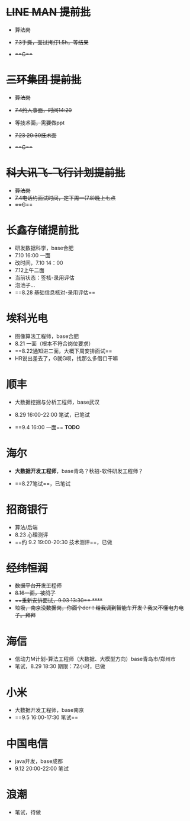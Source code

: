 # ~~LINE MAN 提前批~~

- ~~算法岗~~

- ~~7.3手撕，面试拷打1.5h，等结果~~

- ~~==G==~~

# ~~三环集团 提前批~~

- ~~算法岗~~

- ~~7.4约人事面，时间14:20~~

- ~~等技术面，需要做ppt~~

- ~~7.23 20:30技术面~~

- ~~==G==~~

# ~~科大讯飞-飞行计划提前批~~

- ~~算法岗~~
- ~~7.4电话约面试时间，定下周一(7.8)晚上七点~~
- ~~==G~~==

# 长鑫存储提前批

- 研发数据科学，base合肥
- 7.10 16:00 一面
- 改时间，7.10 14：00
- 7.12上午二面
- 当前状态：签核-录用评估
- 泡池子...
- ==8.28 基础信息核对-录用评估==

# 埃科光电

- 图像算法工程师，base合肥
- 8.21 一面（根本不符合岗位要求）
- ==8.22通知进二面，大概下周安排面试==
- HR说出差去了，G就G呗，找那么多借口干嘛

# 顺丰

- 大数据挖掘与分析工程师，base武汉

- 8.29 16:00-22:00 笔试，已笔试

- ==9.4 16:00 一面== **TODO**

# 海尔

- **大数据开发工程师**，base青岛？秋招-软件研发工程师？

- ==8.27笔试==，已笔试

# 招商银行

- 算法/后端
- 8.23 心理测评
- ==约 9.2 19:00-20:30 技术测评==，已做

# ~~经纬恒润~~

- ~~数据平台开发工程师~~
- ~~8.16一面，被鸽了~~
- ~~==重新安排面试，9.03 13:30== ****~~
- ~~垃圾，南京没数据岗，你面个der！给我调到智能车开发？我又不懂电力电子。拜拜~~

# 海信

- 信动力M计划-算法工程师（大数据、大模型方向）base青岛市/郑州市
- 笔试，8.29 18:30 期限：72小时，已做

# 小米

- 大数据开发工程师，base南京
- ==9.5 16:00-17:30 笔试==

# 中国电信

- java开发，base成都
- 9.12 20:00-22:00 笔试

# 浪潮

- 笔试，待做

# 
